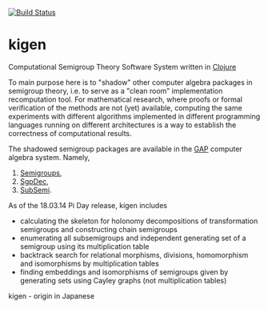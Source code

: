 [![Build Status](https://travis-ci.org/egri-nagy/kigen.svg?branch=master)](https://travis-ci.org/egri-nagy/kigen)
# kigen

Computational Semigroup Theory Software System written in [Clojure](https://clojure.org/)

To main purpose here is to "shadow" other computer algebra packages in semigroup theory, i.e. to serve as a "clean room" implementation recomputation tool. For mathematical research, where proofs or formal verification of the methods are not (yet) available, computing the same experiments with different algorithms implemented in different programming languages running on different architectures is a way to establish the correctness of computational results.

The shadowed semigroup packages are available in the [GAP](https://www.gap-system.org) computer algebra system. Namely,

1. [Semigroups](https://gap-packages.github.io/Semigroups/),
2. [SgpDec](https://gap-packages.github.io/sgpdec/),
3. [SubSemi](https://gap-packages.github.io/subsemi/).

As of the 18.03.14 Pi Day release, kigen includes
  * calculating the skeleton for holonomy decompositions of transformation semigroups and constructing chain semigroups
  * enumerating all subsemigroups and independent generating set of a semigroup using its multiplication table
  * backtrack search for relational morphisms, divisions, homomorphism and isomorphisms by multiplication tables
  * finding embeddings and isomorphisms of semigroups given by generating sets using Cayley graphs (not multiplication tables)

kigen - origin in Japanese
